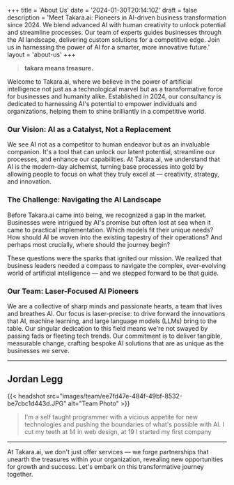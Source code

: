 +++
title = 'About Us'
date = '2024-01-30T20:14:10Z'
draft = false
description = 'Meet Takara.ai: Pioneers in AI-driven business transformation since 2024. We blend advanced AI with human creativity to unlock potential and streamline processes. Our team of experts guides businesses through the AI landscape, delivering custom solutions for a competitive edge. Join us in harnessing the power of AI for a smarter, more innovative future.'
layout = 'about-us'
+++

> **takara means treasure.**

Welcome to Takara.ai, where we believe in the power of artificial intelligence not just as a technological marvel but as a transformative force for businesses and humanity alike. Established in 2024, our consultancy is dedicated to harnessing AI's potential to empower individuals and organizations, helping them to shine brilliantly in a competitive world.

### Our Vision: AI as a Catalyst, Not a Replacement

We see AI not as a competitor to human endeavor but as an invaluable companion. It's a tool that can unlock our latent potential, streamline our processes, and enhance our capabilities. At Takara.ai, we understand that AI is the modern-day alchemist, turning base processes into gold by allowing people to focus on what they truly excel at — creativity, strategy, and innovation.

### The Challenge: Navigating the AI Landscape

Before Takara.ai came into being, we recognized a gap in the market. Businesses were intrigued by AI's promise but often lost at sea when it came to practical implementation. Which models fit their unique needs? How should AI be woven into the existing tapestry of their operations? And perhaps most crucially, where should the journey begin?

These questions were the sparks that ignited our mission. We realized that business leaders needed a compass to navigate the complex, ever-evolving world of artificial intelligence — and we stepped forward to be that guide.

### Our Team: Laser-Focused AI Pioneers

We are a collective of sharp minds and passionate hearts, a team that lives and breathes AI. Our focus is laser-precise: to drive forward the innovations that AI, machine learning, and large language models (LLMs) bring to the table. Our singular dedication to this field means we're not swayed by passing fads or fleeting tech trends. Our commitment is to deliver tangible, measurable change, crafting bespoke AI solutions that are as unique as the businesses we serve.

---

## Jordan Legg

{{< headshot src="images/team/ee7fd47e-484f-49bf-8532-be7cbc1d443d.JPG" alt="Team Photo" >}}

> I'm a self taught programmer with a vicious appetite for new technologies and pushing the boundaries of what's possible with AI. I cut my teeth at 14 in web design, at 19 I started my first company

---

At Takara.ai, we don't just offer services — we forge partnerships that unearth the treasures within your organization, revealing new opportunities for growth and success. Let's embark on this transformative journey together.
